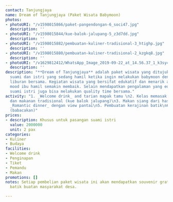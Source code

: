 ```yaml
---
contact: Tanjungjaya
name: Dream of Tanjungjaya (Paket Wisata Babymoon)
photos:
- photoURI: "/v1598015866/paket-pangendongan-6_soci47.jpg"
  description: ''
- photoURI: "/v1598015844/kue-balok-jalupang-5_z3d7dd.jpg"
  description: ''
- photoURI: "/v1598015882/pembuatan-kuliner-tradisional-3_htighp.jpg"
  description: ''
- photoURI: "/v1598015880/pembuatan-kuliner-tradisional-2_kzgkq8.jpg"
  description: ''
- photoURI: "/v1629812412/WhatsApp_Image_2019-09-22_at_14.56.37_1_k3sy4g.jpg"
  description: ''
description: "**Dream of Tanjungjaya** adalah paket wisata yang ditujukan untuk pasangan
  suami dan istri yang sedang hamil ketika ingin melakukan babymoon dengan melakukan
  liburan bersama. Kegiatan wisata yang bersifat edukatif dan menarik akan membuat
  mood ibu hamil semakin membaik. Selain mendapatkan pengalaman yang edukatif, pasangan
  suami istri juga bisa melakukan quality time bersama."
activity: "1. _Welcome drink_ and tarian mapak tamu \n2. Kelas memasak olahan ikan
  dan makanan tradisional (kue balok jalupang)\n3. Makan siang dari hasil memasak\n4.
  _Romantic dinner_ dengan view pantai\n5. Pembuatan kerajinan batik\n6. Makan siang
  (babacakan)"
prices:
- description: Khusus untuk pasangan suami istri
  value: 2000000
  unit: 2 pax
categories:
- Kuliner
- Budaya
facilities:
- Welcome drink
- Penginapan
- Tiket
- Pemandu
- Makan
promotions: []
notes: Setiap pembelian paket wisata ini akan mendapatkan souvenir gratis berupa kain
  batik buatan masyarakat desa.

---
```

